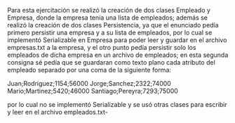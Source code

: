 Para esta ejercitación se realizó la creación de dos clases Empleado y Empresa, donde la empresa tenía una lista de empleados; además se realizó la creación de dos clases Persistencia, ya que el enunciado pedía primero persistir
una empresa y a su lista de empleados, por lo cual se implementó Serializable en Empresa para poder leer y guardar en el archivo empresas.txt a la empresa, y el otro punto pedía persistir solo los empleados de dicha empresa en un archivo de empleados; en esta segunda consigna sé pedía que se guardaran como texto plano cada atributo del empleado separado por una coma de la siguiente forma:

Juan;Rodriguez;1154;56000
Jorge;Sanchez;2322;74000
Mario;Martinez;5420;46000
Santiago;Pereyra;7293;75000

por lo cual no se implementó Serializable y se usó otras clases para escribir y leer en el archivo empleados.txt-
